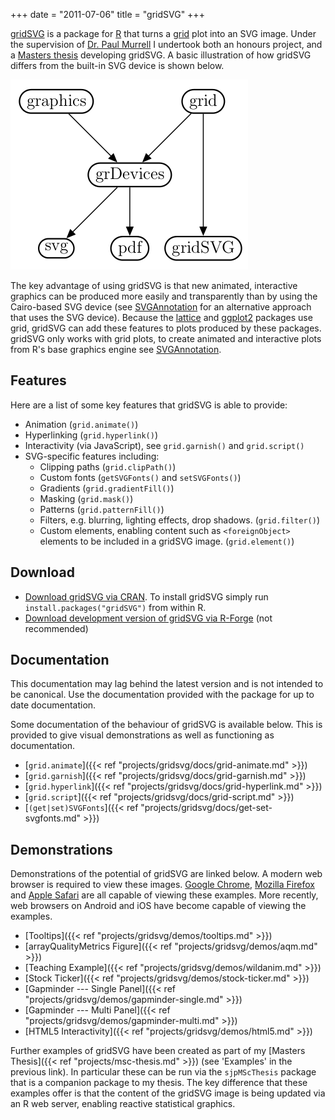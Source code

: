 +++
date = "2011-07-06"
title = "gridSVG"
+++

[gridSVG](https://r-forge.r-project.org/projects/gridsvg/) is a package for
[R](https://www.r-project.org/) that turns a
[grid](https://www.stat.auckland.ac.nz/~paul/grid/grid.html) plot into an SVG
image. Under the supervision of [Dr. Paul
Murrell](https://www.stat.auckland.ac.nz/~paul/) I undertook both an honours
project, and a [Masters thesis](/projects/msc-thesis) developing gridSVG. A
basic illustration of how gridSVG differs from the built-in SVG device is shown
below.

<img src="images/gridsvg-diagram.png" width="380" height="304" alt="Instead of using grDevices to create an SVG image for a grid plot, gridSVG creates the image directly.">

The key advantage of using gridSVG is that new animated, interactive graphics
can be produced more easily and transparently than by using the Cairo-based SVG
device (see [SVGAnnotation](http://www.omegahat.org/SVGAnnotation/) for an
alternative approach that uses the SVG device). Because the
[lattice](https://r-forge.r-project.org/projects/lattice/) and
[ggplot2](http://ggplot2.tidyverse.org) packages use grid, gridSVG can add these
features to plots produced by these packages. gridSVG only works with grid
plots, to create animated and interactive plots from R's base graphics engine
see [SVGAnnotation](http://www.omegahat.org/SVGAnnotation/).

## Features

Here are a list of some key features that gridSVG is able to provide:

* Animation (`grid.animate()`)
* Hyperlinking (`grid.hyperlink()`)
* Interactivity (via JavaScript), see `grid.garnish()` and `grid.script()`
* SVG-specific features including:
    * Clipping paths (`grid.clipPath()`)
    * Custom fonts (`getSVGFonts()` and `setSVGFonts()`)
    * Gradients (`grid.gradientFill()`)
    * Masking (`grid.mask()`)
    * Patterns (`grid.patternFill()`)
    * Filters, e.g. blurring, lighting effects, drop shadows. (`grid.filter()`)
    * Custom elements, enabling content such as `<foreignObject>` elements to be included in a gridSVG image. (`grid.element()`)

## Download

* [Download gridSVG via CRAN](https://cran.r-project.org/package=gridSVG). To install gridSVG simply run `install.packages("gridSVG")` from within R.
* [Download development version of gridSVG via R-Forge](https://r-forge.r-project.org/projects/gridsvg/) (not recommended)

## Documentation

<p class="notice">This documentation may lag behind the latest version and is not intended to be canonical. Use the documentation provided with the package for up to date documentation.</p>

Some documentation of the behaviour of gridSVG is available below. This is
provided to give visual demonstrations as well as functioning as documentation.

* [`grid.animate`]({{< ref "projects/gridsvg/docs/grid-animate.md" >}})
* [`grid.garnish`]({{< ref "projects/gridsvg/docs/grid-garnish.md" >}})
* [`grid.hyperlink`]({{< ref "projects/gridsvg/docs/grid-hyperlink.md" >}})
* [`grid.script`]({{< ref "projects/gridsvg/docs/grid-script.md" >}})
* [`(get|set)SVGFonts`]({{< ref "projects/gridsvg/docs/get-set-svgfonts.md" >}})

## Demonstrations

Demonstrations of the potential of gridSVG are linked below. A modern web
browser is required to view these images. [Google Chrome](https://www.google.com/chrome/browser/),
[Mozilla Firefox](https://www.mozilla.org/firefox) and [Apple Safari](https://www.apple.com/safari)
are all capable of viewing these examples. More recently, web browsers on
Android and iOS have become capable of viewing the examples.

* [Tooltips]({{< ref "projects/gridsvg/demos/tooltips.md" >}})
* [arrayQualityMetrics Figure]({{< ref "projects/gridsvg/demos/aqm.md" >}})
* [Teaching Example]({{< ref "projects/gridsvg/demos/wildanim.md" >}})
* [Stock Ticker]({{< ref "projects/gridsvg/demos/stock-ticker.md" >}})
* [Gapminder --- Single Panel]({{< ref "projects/gridsvg/demos/gapminder-single.md" >}})
* [Gapminder --- Multi Panel]({{< ref "projects/gridsvg/demos/gapminder-multi.md" >}})
* [HTML5 Interactivity]({{< ref "projects/gridsvg/demos/html5.md" >}})

Further examples of gridSVG have been created as part of my
[Masters Thesis]({{< ref "projects/msc-thesis.md" >}}) (see 'Examples' in the
previous link). In particular these can be run via the `sjpMScThesis` package
that is a companion package to my thesis. The key difference that these
examples offer is that the content of the gridSVG image is being updated via an
R web server, enabling reactive statistical graphics.
